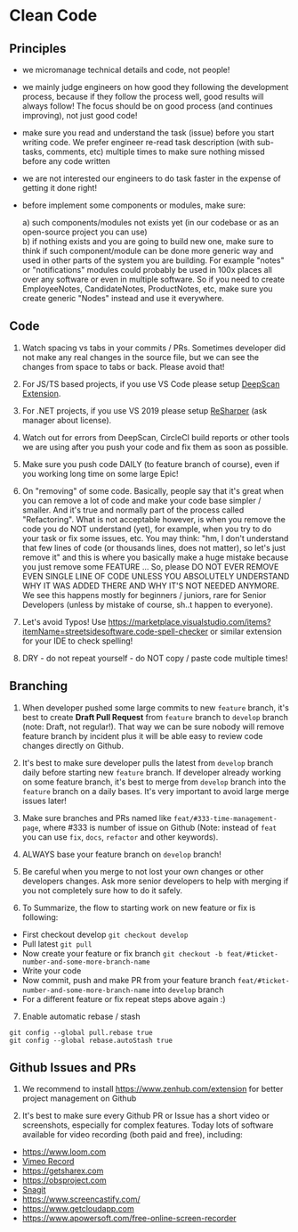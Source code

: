 # Clean Code

## Principles

- we micromanage technical details and code, not people!

- we mainly judge engineers on how good they following the development process, because if they follow the process well, good results will always follow! The focus should be on good process (and continues improving), not just good code!

- make sure you read and understand the task (issue) before you start writing code. We prefer engineer re-read task description (with sub-tasks, comments, etc) multiple times to make sure nothing missed before any code written

- we are not interested our engineers to do task faster in the expense of getting it done right!

- before implement some components or modules, make sure:

  a) such components/modules not exists yet (in our codebase or as an open-source project you can use)  
  b) if nothing exists and you are going to build new one, make sure to think if such component/module can be done more generic way and used in other parts of the system you are building. For example "notes" or "notifications" modules could probably be used in 100x places all over any software or even in multiple software. So if you need to create EmployeeNotes, CandidateNotes, ProductNotes, etc, make sure you create generic "Nodes" instead and use it everywhere.
  
## Code

1) Watch spacing vs tabs in your commits / PRs. Sometimes developer did not make any real changes in the source file, but we can see the changes from space to tabs or back. Please avoid that!

2) For JS/TS based projects, if you use VS Code please setup [DeepScan Extension](https://marketplace.visualstudio.com/items?itemName=DeepScan.vscode-deepscan).

3) For .NET projects, if you use VS 2019 please setup [ReSharper](https://www.jetbrains.com/resharper) (ask manager about license).

4) Watch out for errors from DeepScan, CircleCI build reports or other tools we are using after you push your code and fix them as soon as possible.

5) Make sure you push code DAILY (to feature branch of course), even if you working long time on some large Epic!

6) On "removing" of some code. Basically, people say that it's great when you can remove a lot of code and make your code base simpler / smaller. And it's true and normally part of the process called "Refactoring". What is not acceptable however, is when you remove the code you do NOT understand (yet), for example, when you try to do your task or fix some issues, etc. You may think: "hm, I don't understand that few lines of code (or thousands lines, does not matter), so let's just remove it" and this is where you basically make a huge mistake because you just remove some FEATURE ... So, please DO NOT EVER REMOVE EVEN SINGLE LINE OF CODE UNLESS YOU ABSOLUTELY UNDERSTAND WHY IT WAS ADDED THERE AND WHY IT'S NOT NEEDED ANYMORE. We see this happens mostly for beginners / juniors, rare for Senior Developers (unless by mistake of course, sh..t happen to everyone).

7) Let's avoid Typos! Use https://marketplace.visualstudio.com/items?itemName=streetsidesoftware.code-spell-checker or similar extension for your IDE to check spelling! 

8) DRY - do not repeat yourself - do NOT copy / paste code multiple times!

## Branching

1) When developer pushed some large commits to new `feature` branch, it's best to create **Draft Pull Request** from `feature` branch to `develop` branch (note: Draft, not regular!). That way we can be sure nobody will remove feature branch by incident plus it will be able easy to review code changes directly on Github.

2) It's best to make sure developer pulls the latest from `develop` branch daily before starting new `feature` branch. If developer already working on some feature branch, it's best to merge from `develop` branch into the `feature` branch on a daily bases. It's very important to avoid large merge issues later!

3) Make sure branches and PRs named like `feat/#333-time-management-page`, where #333 is number of issue on Github (Note: instead of `feat` you can use `fix`, `docs`, `refactor` and other keywords).

4) ALWAYS base your feature branch on `develop` branch!

5) Be careful when you merge to not lost your own changes or other developers changes. Ask more senior developers to help with merging if you not completely sure how to do it safely.

6) To Summarize, the flow to starting work on new feature or fix is following:

 - First checkout develop `git checkout develop`
 - Pull latest `git pull`
 - Now create your feature or fix branch `git checkout -b feat/#ticket-number-and-some-more-branch-name`
 - Write your code
 - Now commit, push and make PR from your feature branch `feat/#ticket-number-and-some-more-branch-name` into `develop` branch
 - For a different feature or fix repeat steps above again :)

7) Enable automatic rebase / stash

`git config --global pull.rebase true`  
`git config --global rebase.autoStash true`

## Github Issues and PRs

1) We recommend to install https://www.zenhub.com/extension for better project management on Github

2) It's best to make sure every Github PR or Issue has a short video or screenshots, especially for complex features. Today lots of software available for video recording (both paid and free), including:
- https://www.loom.com
- [Vimeo Record](https://chrome.google.com/webstore/detail/vimeo-record-screen-webca/ejfmffkmeigkphomnpabpdabfddeadcb)
- https://getsharex.com
- https://obsproject.com
- [Snagit](https://www.techsmith.com/screen-capture.html)
- https://www.screencastify.com/
- https://www.getcloudapp.com
- https://www.apowersoft.com/free-online-screen-recorder
